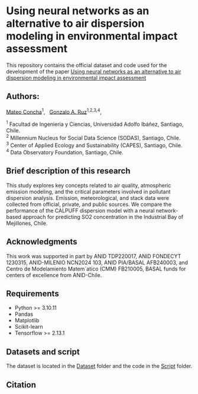 # Using neural networks as an alternative to air dispersion modeling in environmental impact assessment

This repository contains the official dataset and code used for the development of the paper [Using neural networks as an alternative to air dispersion modeling in environmental impact assessment]()

## Authors: 
[Mateo Concha](https://www.researchgate.net/profile/Mateo-Concha)<sup>1</sup>, &nbsp; 
[Gonzalo A. Ruz](https://scholar.google.cl/citations?user=jkovdhYAAAAJ&hl=en)<sup>1,2,3,4</sup>, &nbsp;

<sup>1</sup> Facultad de Ingeniería y Ciencias, Universidad Adolfo Ibáñez, Santiago, Chile. <br>
<sup>2</sup> Millennium Nucleus for Social Data Science (SODAS), Santiago, Chile. <br>
<sup>3</sup> Center of Applied Ecology and Sustainability (CAPES), Santiago, Chile. <br>
<sup>4</sup> Data Observatory Foundation, Santiago, Chile. <br>

## Brief description of this research
This study explores key concepts related to air quality, atmospheric emission modeling,
and the critical parameters involved in pollutant dispersion analysis. Emission, meteorological, and
stack data were collected from official, private, and public sources. We compare the performance of the
CALPUFF dispersion model with a neural network-based approach for predicting SO2 concentration
in the Industrial Bay of Mejillones, Chile.

## Acknowledgments
This work was supported in part by ANID TDP220017, ANID FONDECYT 1230315, ANID-MILENIO
NCN2024 103, ANID PIA/BASAL AFB240003, and Centro de Modelamiento Matem´atico (CMM)
FB210005, BASAL funds for centers of excellence from ANID-Chile.

## Requirements
* Python >= 3.10.11
* Pandas
* Matplotlib
* Scikit-learn
* Tensorflow >= 2.13.1

## Datasets and script
The dataset is located in the [Dataset](https://github.com/gruzh/NNs_AirDM/tree/main/Dataset) folder and the code in the [Script](https://github.com/gruzh/NNs_AirDM/tree/main/Script) folder.

## Citation


<!---
## Setup

<div>
    <a href="https://www.python.org" target="_blank" rel="noreferrer"> <img style="vertical-align:middle"  src="https://raw.githubusercontent.com/devicons/devicon/master/icons/python/python-original.svg" alt="python" width="40" height="40"/></a> 
    <span> Python 3 </span> 
</div>





## Usage


## Citation
If you find this code or paper useful, please use the following reference:
```
@article{
    
}
```

-->
